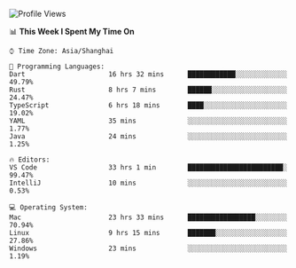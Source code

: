 <!--START_SECTION:waka-->
![Profile Views](http://img.shields.io/badge/Profile%20Views-31-blue)

📊 **This Week I Spent My Time On** 

```text
⌚︎ Time Zone: Asia/Shanghai

💬 Programming Languages: 
Dart                     16 hrs 32 mins      ████████████░░░░░░░░░░░░░   49.79% 
Rust                     8 hrs 7 mins        ██████░░░░░░░░░░░░░░░░░░░   24.47% 
TypeScript               6 hrs 18 mins       ████░░░░░░░░░░░░░░░░░░░░░   19.02% 
YAML                     35 mins             ░░░░░░░░░░░░░░░░░░░░░░░░░   1.77% 
Java                     24 mins             ░░░░░░░░░░░░░░░░░░░░░░░░░   1.25%

🔥 Editors: 
VS Code                  33 hrs 1 min        ████████████████████████░   99.47% 
IntelliJ                 10 mins             ░░░░░░░░░░░░░░░░░░░░░░░░░   0.53%

💻 Operating System: 
Mac                      23 hrs 33 mins      █████████████████░░░░░░░░   70.94% 
Linux                    9 hrs 15 mins       ███████░░░░░░░░░░░░░░░░░░   27.86% 
Windows                  23 mins             ░░░░░░░░░░░░░░░░░░░░░░░░░   1.19%

```


<!--END_SECTION:waka-->
